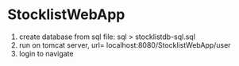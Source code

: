 # StocklistWebApp
1. create database from sql file: sql > stocklistdb-sql.sql
2. run on tomcat server, url= localhost:8080/StocklistWebApp/user
3. login to navigate
